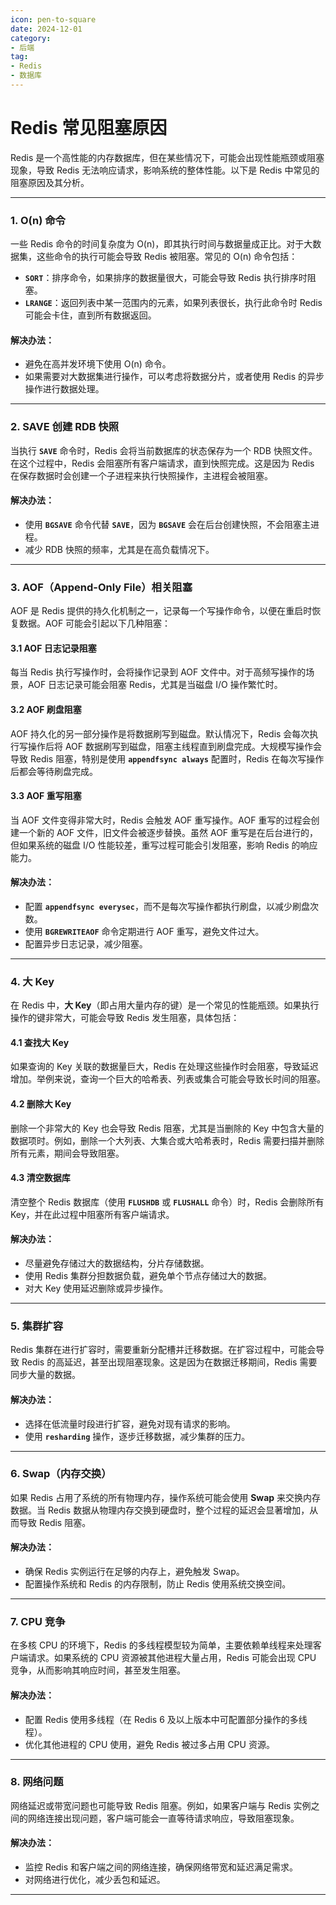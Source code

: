 ```yaml
---
icon: pen-to-square
date: 2024-12-01
category:
- 后端
tag:
- Redis
- 数据库
---
```

# Redis 常见阻塞原因


Redis 是一个高性能的内存数据库，但在某些情况下，可能会出现性能瓶颈或阻塞现象，导致 Redis 无法响应请求，影响系统的整体性能。以下是 Redis 中常见的阻塞原因及其分析。

---

### 1. O(n) 命令

一些 Redis 命令的时间复杂度为 O(n)，即其执行时间与数据量成正比。对于大数据集，这些命令的执行可能会导致 Redis 被阻塞。常见的 O(n) 命令包括：

- **`SORT`**：排序命令，如果排序的数据量很大，可能会导致 Redis 执行排序时阻塞。
- **`LRANGE`**：返回列表中某一范围内的元素，如果列表很长，执行此命令时 Redis 可能会卡住，直到所有数据返回。

#### 解决办法：
- 避免在高并发环境下使用 O(n) 命令。
- 如果需要对大数据集进行操作，可以考虑将数据分片，或者使用 Redis 的异步操作进行数据处理。

---

### 2. SAVE 创建 RDB 快照

当执行 **`SAVE`** 命令时，Redis 会将当前数据库的状态保存为一个 RDB 快照文件。在这个过程中，Redis 会阻塞所有客户端请求，直到快照完成。这是因为 Redis 在保存数据时会创建一个子进程来执行快照操作，主进程会被阻塞。

#### 解决办法：
- 使用 **`BGSAVE`** 命令代替 **`SAVE`**，因为 **`BGSAVE`** 会在后台创建快照，不会阻塞主进程。
- 减少 RDB 快照的频率，尤其是在高负载情况下。

---

### 3. AOF（Append-Only File）相关阻塞

AOF 是 Redis 提供的持久化机制之一，记录每一个写操作命令，以便在重启时恢复数据。AOF 可能会引起以下几种阻塞：

#### 3.1 AOF 日志记录阻塞

每当 Redis 执行写操作时，会将操作记录到 AOF 文件中。对于高频写操作的场景，AOF 日志记录可能会阻塞 Redis，尤其是当磁盘 I/O 操作繁忙时。

#### 3.2 AOF 刷盘阻塞

AOF 持久化的另一部分操作是将数据刷写到磁盘。默认情况下，Redis 会每次执行写操作后将 AOF 数据刷写到磁盘，阻塞主线程直到刷盘完成。大规模写操作会导致 Redis 阻塞，特别是使用 **`appendfsync always`** 配置时，Redis 在每次写操作后都会等待刷盘完成。

#### 3.3 AOF 重写阻塞

当 AOF 文件变得非常大时，Redis 会触发 AOF 重写操作。AOF 重写的过程会创建一个新的 AOF 文件，旧文件会被逐步替换。虽然 AOF 重写是在后台进行的，但如果系统的磁盘 I/O 性能较差，重写过程可能会引发阻塞，影响 Redis 的响应能力。

#### 解决办法：
- 配置 **`appendfsync everysec`**，而不是每次写操作都执行刷盘，以减少刷盘次数。
- 使用 **`BGREWRITEAOF`** 命令定期进行 AOF 重写，避免文件过大。
- 配置异步日志记录，减少阻塞。

---

### 4. 大 Key

在 Redis 中，**大 Key**（即占用大量内存的键）是一个常见的性能瓶颈。如果执行操作的键非常大，可能会导致 Redis 发生阻塞，具体包括：

#### 4.1 查找大 Key

如果查询的 Key 关联的数据量巨大，Redis 在处理这些操作时会阻塞，导致延迟增加。举例来说，查询一个巨大的哈希表、列表或集合可能会导致长时间的阻塞。

#### 4.2 删除大 Key

删除一个非常大的 Key 也会导致 Redis 阻塞，尤其是当删除的 Key 中包含大量的数据项时。例如，删除一个大列表、大集合或大哈希表时，Redis 需要扫描并删除所有元素，期间会导致阻塞。

#### 4.3 清空数据库

清空整个 Redis 数据库（使用 **`FLUSHDB`** 或 **`FLUSHALL`** 命令）时，Redis 会删除所有 Key，并在此过程中阻塞所有客户端请求。

#### 解决办法：
- 尽量避免存储过大的数据结构，分片存储数据。
- 使用 Redis 集群分担数据负载，避免单个节点存储过大的数据。
- 对大 Key 使用延迟删除或异步操作。

---

### 5. 集群扩容

Redis 集群在进行扩容时，需要重新分配槽并迁移数据。在扩容过程中，可能会导致 Redis 的高延迟，甚至出现阻塞现象。这是因为在数据迁移期间，Redis 需要同步大量的数据。

#### 解决办法：
- 选择在低流量时段进行扩容，避免对现有请求的影响。
- 使用 **`resharding`** 操作，逐步迁移数据，减少集群的压力。

---

### 6. Swap（内存交换）

如果 Redis 占用了系统的所有物理内存，操作系统可能会使用 **Swap** 来交换内存数据。当 Redis 数据从物理内存交换到硬盘时，整个过程的延迟会显著增加，从而导致 Redis 阻塞。

#### 解决办法：
- 确保 Redis 实例运行在足够的内存上，避免触发 Swap。
- 配置操作系统和 Redis 的内存限制，防止 Redis 使用系统交换空间。

---

### 7. CPU 竞争

在多核 CPU 的环境下，Redis 的多线程模型较为简单，主要依赖单线程来处理客户端请求。如果系统的 CPU 资源被其他进程大量占用，Redis 可能会出现 CPU 竞争，从而影响其响应时间，甚至发生阻塞。

#### 解决办法：
- 配置 Redis 使用多线程（在 Redis 6 及以上版本中可配置部分操作的多线程）。
- 优化其他进程的 CPU 使用，避免 Redis 被过多占用 CPU 资源。

---

### 8. 网络问题

网络延迟或带宽问题也可能导致 Redis 阻塞。例如，如果客户端与 Redis 实例之间的网络连接出现问题，客户端可能会一直等待请求响应，导致阻塞现象。

#### 解决办法：
- 监控 Redis 和客户端之间的网络连接，确保网络带宽和延迟满足需求。
- 对网络进行优化，减少丢包和延迟。

---

